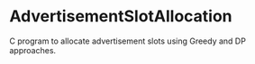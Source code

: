 # AdvertisementSlotAllocation
C program to allocate advertisement slots using Greedy and DP approaches.
